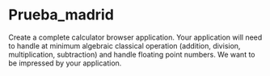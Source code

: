 # Prueba_madrid
Create a complete calculator browser application. Your application will need to handle at minimum algebraic classical operation (addition, division, multiplication, subtraction) and handle floating point numbers. We want to be impressed by your application.
